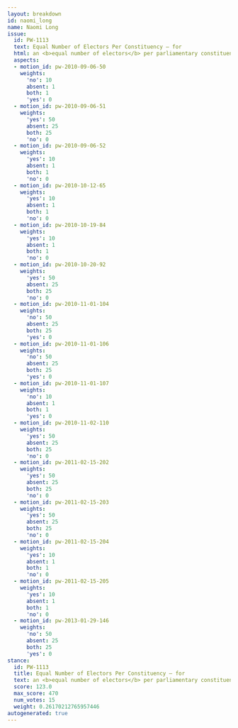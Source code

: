 ```yaml
---
layout: breakdown
id: naomi_long
name: Naomi Long
issue:
  id: PW-1113
  text: Equal Number of Electors Per Constituency — for
  html: an <b>equal number of electors</b> per parliamentary constituency
  aspects:
  - motion_id: pw-2010-09-06-50
    weights:
      'no': 10
      absent: 1
      both: 1
      'yes': 0
  - motion_id: pw-2010-09-06-51
    weights:
      'yes': 50
      absent: 25
      both: 25
      'no': 0
  - motion_id: pw-2010-09-06-52
    weights:
      'yes': 10
      absent: 1
      both: 1
      'no': 0
  - motion_id: pw-2010-10-12-65
    weights:
      'yes': 10
      absent: 1
      both: 1
      'no': 0
  - motion_id: pw-2010-10-19-84
    weights:
      'yes': 10
      absent: 1
      both: 1
      'no': 0
  - motion_id: pw-2010-10-20-92
    weights:
      'yes': 50
      absent: 25
      both: 25
      'no': 0
  - motion_id: pw-2010-11-01-104
    weights:
      'no': 50
      absent: 25
      both: 25
      'yes': 0
  - motion_id: pw-2010-11-01-106
    weights:
      'no': 50
      absent: 25
      both: 25
      'yes': 0
  - motion_id: pw-2010-11-01-107
    weights:
      'no': 10
      absent: 1
      both: 1
      'yes': 0
  - motion_id: pw-2010-11-02-110
    weights:
      'yes': 50
      absent: 25
      both: 25
      'no': 0
  - motion_id: pw-2011-02-15-202
    weights:
      'yes': 50
      absent: 25
      both: 25
      'no': 0
  - motion_id: pw-2011-02-15-203
    weights:
      'yes': 50
      absent: 25
      both: 25
      'no': 0
  - motion_id: pw-2011-02-15-204
    weights:
      'yes': 10
      absent: 1
      both: 1
      'no': 0
  - motion_id: pw-2011-02-15-205
    weights:
      'yes': 10
      absent: 1
      both: 1
      'no': 0
  - motion_id: pw-2013-01-29-146
    weights:
      'no': 50
      absent: 25
      both: 25
      'yes': 0
stance:
  id: PW-1113
  title: Equal Number of Electors Per Constituency — for
  text: an <b>equal number of electors</b> per parliamentary constituency
  score: 123.0
  max_score: 470
  num_votes: 15
  weight: 0.26170212765957446
autogenerated: true
---
```

